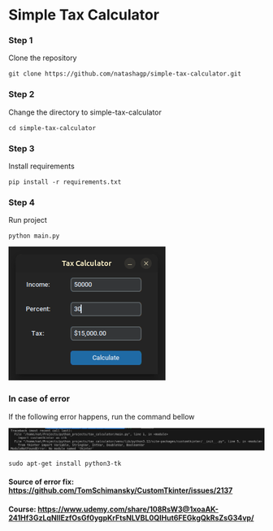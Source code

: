 # Simple Tax Calculator

### Step 1

Clone the repository

```shell
git clone https://github.com/natashagp/simple-tax-calculator.git
```

### Step 2

Change the directory to simple-tax-calculator

```shell
cd simple-tax-calculator
```

### Step 3

Install requirements

```shell
pip install -r requirements.txt
```

### Step 4

Run project

```shell
python main.py
```

![imagem](https://github.com/natashagp/simple-tax-calculator/blob/master/demo.png)


### In case of error

If the following error happens, run the command bellow

![imagem](https://github.com/natashagp/simple-tax-calculator/blob/master/error_print.png)

```shell
sudo apt-get install python3-tk
```

#### Source of error fix: https://github.com/TomSchimansky/CustomTkinter/issues/2137

#### Course: https://www.udemy.com/share/108RsW3@1xoaAK-241Hf3GzLqNIIEzfOsGf0ygpKrFtsNLVBL0QIHut6FEGkgQkRsZsG34vp/
